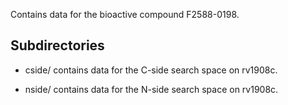 Contains data for the bioactive compound F2588-0198.

## Subdirectories

- cside/ contains data for the C-side search space on rv1908c.

- nside/ contains data for the N-side search space on rv1908c.

